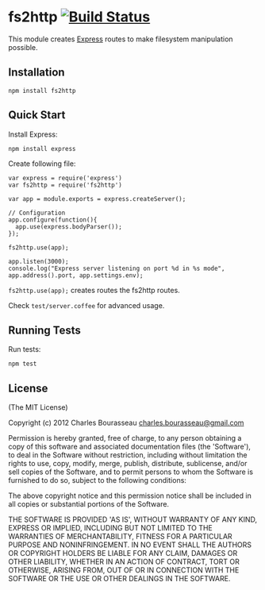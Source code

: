fs2http [![Build Status](https://secure.travis-ci.org/cbou/fs2http.png)](http://travis-ci.org/cbou/fs2http)
==========

This module creates [Express] routes to make filesystem manipulation possible.


Installation
--------

    npm install fs2http

Quick Start
--------

Install Express:

    npm install express

Create following file:

    var express = require('express')
    var fs2http = require('fs2http')
    
    var app = module.exports = express.createServer();
    
    // Configuration
    app.configure(function(){
      app.use(express.bodyParser());
    });
    
    fs2http.use(app);
    
    app.listen(3000);
    console.log("Express server listening on port %d in %s mode", app.address().port, app.settings.env);


`fs2http.use(app);` creates routes the fs2http routes.

Check `test/server.coffee` for advanced usage.

Running Tests
--------

Run tests:

    npm test

License
--------

(The MIT License)

Copyright (c) 2012 Charles Bourasseau <charles.bourasseau@gmail.com>

Permission is hereby granted, free of charge, to any person obtaining a copy of this software and associated documentation files (the 'Software'), to deal in the Software without restriction, including without limitation the rights to use, copy, modify, merge, publish, distribute, sublicense, and/or sell copies of the Software, and to permit persons to whom the Software is furnished to do so, subject to the following conditions:

The above copyright notice and this permission notice shall be included in all copies or substantial portions of the Software.

THE SOFTWARE IS PROVIDED 'AS IS', WITHOUT WARRANTY OF ANY KIND, EXPRESS OR IMPLIED, INCLUDING BUT NOT LIMITED TO THE WARRANTIES OF MERCHANTABILITY, FITNESS FOR A PARTICULAR PURPOSE AND NONINFRINGEMENT. IN NO EVENT SHALL THE AUTHORS OR COPYRIGHT HOLDERS BE LIABLE FOR ANY CLAIM, DAMAGES OR OTHER LIABILITY, WHETHER IN AN ACTION OF CONTRACT, TORT OR OTHERWISE, ARISING FROM, OUT OF OR IN CONNECTION WITH THE SOFTWARE OR THE USE OR OTHER DEALINGS IN THE SOFTWARE.

[Express]: http://expressjs.com/